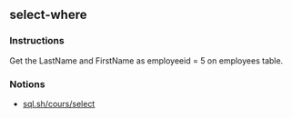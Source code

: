 ## select-where

### Instructions

Get the LastName and FirstName as employeeid = 5 on employees table.

### Notions

- [sql.sh/cours/select](https://sql.sh/cours/select)
